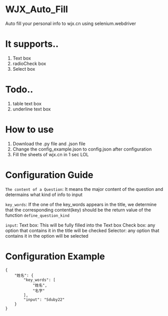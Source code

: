 # WJX_Auto_Fill
Auto fill your personal info to wjx.cn using selenium.webdriver

# It supports..
1. Text box
2. radioCheck box
3. Select box

# Todo..
1. table text box
2. underline text box

# How to use
1. Download the .py file and .json file
2. Change the config_example.json to config.json after configuration
3. Fill the sheets of wjx.cn in 1 sec LOL

# Configuration Guide
`The content of a Question`: It means the major content of the question and determains what kind of info to input

`key_words`: If the one of the key_words appears in the title, we determine that the corresponding content(key) should be the return value of the function `define_question_kind`

`input`: 
Text box: This will be fully filled into the Text box
Check box: any option that contains it in the title will be checked
Selector: any option that contains it in the option will be selected

# Configuration Example
```
{
    "姓名": {
        "key_words": [
            "姓名",
            "名字"
        ],
        "input": "Sduby22"
    }
}
```
